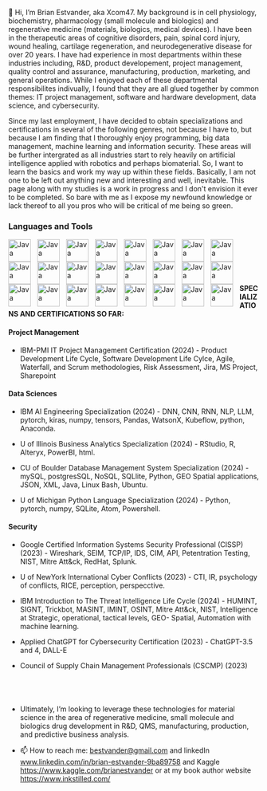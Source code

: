 👋 Hi, I’m Brian Estvander, aka Xcom47.
My background is in cell physiology, biochemistry, pharmacology (small molecule and biologics) and regenerative medicine (materials, biologics, medical devices). I have been in the therapeutic areas of cognitive disorders, pain, spinal cord injury, wound healing, cartilage regeneration, and neurodegenerative disease for over 20 years. I have had experience in most departments within these industries including, R&D, product developement, project management, quality control and assurance, manufacturing, production, marketing, and general operations. While I enjoyed each of these departmental responsibilites indivually, I found that they are all glued together by common themes: IT project management, software and hardware development, data science, and cybersecurity.

Since my last employment, I have decided to obtain specializations and certifications in several of the following genres, not because I have to, but because I am finding that I thoroughly enjoy programming, big data management, machine learning and information security. These areas will be further intergrated as all industries start to rely heavily on artificial intelligence applied with robotics and perhaps biomaterial.  So, I want to learn the basics and work my way up within these fields. Basically, I am not one to be left out anything new and interesting and well, inevitable. This page along with my studies is a work in progress and I don't envision it ever to be completed. So bare with me as I expose my newfound knowledge or lack thereof to all you pros who will be critical of me being so green.
### Languages and Tools

 <img align="left" alt="Java" width="45px" style="padding-right:10px;"  src="https://cdn.jsdelivr.net/gh/devicons/devicon@latest/icons/powershell/powershell-original.svg" />
 <img align="left" alt="Java" width="45px" style="padding-right:10px;"  src="https://cdn.jsdelivr.net/gh/devicons/devicon@latest/icons/linux/linux-original.svg" /> 
 <img align="left" alt="Java" width="45px" style="padding-right:10px;"  src="https://cdn.jsdelivr.net/gh/devicons/devicon@latest/icons/ubuntu/ubuntu-plain.svg" />
 <img align="left" alt="Java" width="45px" style="padding-right:10px;"  src="https://cdn.jsdelivr.net/gh/devicons/devicon@latest/icons/atom/atom-original.svg" />
 <img align="left" alt="Java" width="45px" style="padding-right:10px;"  src="https://cdn.jsdelivr.net/gh/devicons/devicon@latest/icons/python/python-original.svg" />
 <img align="left" alt="Java" width="45px" style="padding-right:10px;"  src="https://cdn.jsdelivr.net/gh/devicons/devicon@latest/icons/pytorch/pytorch-original.svg" />
 <img align="left" alt="Java" width="45px" style="padding-right:10px;"  src="https://cdn.jsdelivr.net/gh/devicons/devicon@latest/icons/numpy/numpy-original.svg" />
 <img align="left" alt="Java" width="45px" style="padding-right:10px;"  src="https://cdn.jsdelivr.net/gh/devicons/devicon@latest/icons/keras/keras-original.svg" />
 <img align="left" alt="Java" width="45px" style="padding-right:10px;"  src="https://cdn.jsdelivr.net/gh/devicons/devicon@latest/icons/tensorflow/tensorflow-original.svg" />
 <img align="left" alt="Java" width="45px" style="padding-right:10px;"  src="https://cdn.jsdelivr.net/gh/devicons/devicon@latest/icons/pandas/pandas-original.svg" />
 <img align="left" alt="Java" width="45px" style="padding-right:10px;"  src="https://cdn.jsdelivr.net/gh/devicons/devicon@latest/icons/rstudio/rstudio-original.svg" />          
 <img align="left" alt="Java" width="45px" style="padding-right:10px;"  src="https://cdn.jsdelivr.net/gh/devicons/devicon@latest/icons/sqlite/sqlite-original.svg" />
 <img align="left" alt="Java" width="45px" style="padding-right:10px;"  src="https://cdn.jsdelivr.net/gh/devicons/devicon@latest/icons/mysql/mysql-original.svg" />
 <img align="left" alt="Java" width="45px" style="padding-right:10px;"  src="https://cdn.jsdelivr.net/gh/devicons/devicon@latest/icons/postgresql/postgresql-original.svg" />
 <img align="left" alt="Java" width="45px" style="padding-right:10px;"  src="https://cdn.jsdelivr.net/gh/devicons/devicon@latest/icons/javascript/javascript-original.svg" />
 <img align="left" alt="Java" width="45px" style="padding-right:10px;"  src="https://cdn.jsdelivr.net/gh/devicons/devicon@latest/icons/json/json-original.svg" />
 <img align="left" alt="Java" width="45px" style="padding-right:10px;"  src="https://cdn.jsdelivr.net/gh/devicons/devicon@latest/icons/xml/xml-original.svg" />
 <img align="left" alt="Java" width="45px" style="padding-right:10px;"  src="https://cdn.jsdelivr.net/gh/devicons/devicon@latest/icons/jupyter/jupyter-original.svg" />
 <img align="left" alt="Java" width="45px" style="padding-right:10px;"  src="https://cdn.jsdelivr.net/gh/devicons/devicon@latest/icons/jira/jira-original-wordmark.svg" />
 <img align="left" alt="Java" width="45px" style="padding-right:10px;"  src="https://cdn.jsdelivr.net/gh/devicons/devicon@latest/icons/kaggle/kaggle-original.svg" />
 <img align="left" alt="Java" width="45px" style="padding-right:10px;"  src="https://cdn.jsdelivr.net/gh/devicons/devicon@latest/icons/minitab/minitab-original.svg" />
 <img align="left" alt="Java" width="45px" style="padding-right:10px;"  src="https://cdn.jsdelivr.net/gh/devicons/devicon@latest/icons/anaconda/anaconda-original.svg" />
 <img align="left" alt="Java" width="45px" style="padding-right:10px;"  src="https://cdn.jsdelivr.net/gh/devicons/devicon@latest/icons/splunk/splunk-original-wordmark.svg" />
 <img align="left" alt="Java" width="45px" style="padding-right:10px;"  src="https://cdn.jsdelivr.net/gh/devicons/devicon@latest/icons/redhat/redhat-original.svg" />
                                                                                   
 <br />
 <br />
 <br />
 
 #


#### SPECIALIZATIONS AND CERTIFICATIONS SO FAR: ####

#### Project Management ####
 * IBM-PMI IT Project Management Certification (2024) - Product Development Life Cycle, Software 
    Development Life Cylce, Agile, Waterfall, and Scrum methodologies, Risk Assessment, Jira, MS 
    Project, Sharepoint

#### Data Sciences ####
 * IBM AI Engineering Specialization (2024) - DNN, CNN, RNN, NLP, LLM, pytorch, kiras, numpy, tensors, 
    Pandas, WatsonX, Kubeflow, python, Anaconda.   
  
 * U of Illinois Business Analytics Specialization (2024) - RStudio, R, Alteryx, PowerBI, html. 
  
 * CU of Boulder Database Management System Specialization (2024) - mySQL, postgresSQL, NoSQL, 
    SQLlite, Python, GEO Spatial applications, JSON, XML, Java, Linux Bash, Ubuntu.
  
 * U of Michigan Python Language Specialization (2024) - Python, pytorch, numpy, SQLite, Atom, 
    Powershell.
    
#### Security ####
 * Google Certified Information Systems Security Professional (CISSP) (2023) - Wireshark, SEIM, TCP/IP, IDS, CIM, API, 
    Petentration Testing, NIST, Mitre Att&ck, RedHat, Splunk.
  
 * U of NewYork International Cyber Conflicts (2023) - CTI, IR, psychology of conflicts, RICE, perception, perspecctive.
  
 * IBM Introduction to The Threat Intelligence Life Cycle (2024) - HUMINT, SIGNT, Trickbot, MASINT, 
    IMINT, OSINT, Mitre Att&ck, NIST, Intelligence at Strategic, operational, tactical levels, GEO- 
    Spatial, Automation with machine learning.
  
 * Applied ChatGPT for Cybersecurity Certification (2023) - ChatGPT-3.5 and 4, DALL-E
  
 *	Council of Supply Chain Management Professionals (CSCMP) (2023)	

<br />

#

* Ultimately, I’m looking to leverage these technologies for material science in the area of regenerative medicine, small molecule and biologics drug development in R&D, QMS, manufacturing, production, and predictive business analysis.

* 📫 How to reach me: bestvander@gmail.com and linkedIn www.linkedin.com/in/brian-estvander-9ba89758 and Kaggle https://www.kaggle.com/brianestvander or at my book author website https://www.inkstilled.com/



